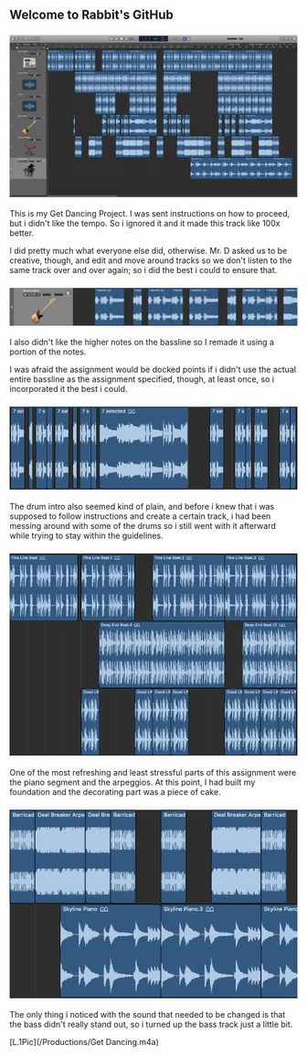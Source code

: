 ## Welcome to Rabbit's GitHub


### ![L.1Pic](/images/overview.png)

This is my Get Dancing Project. I was sent instructions on how to proceed, but i didn't like the tempo. So i ignored it and it made this track like 100x better.

I did pretty much what everyone else did, otherwise.
Mr. D asked us to be creative, though, and edit and move around tracks so we don't listen to the same track over and over again; so i did the best i could to ensure that.

### ![L.1Pic](/images/bassline.png)
I also didn't like the higher notes on the bassline so I remade it using a portion of the notes.


I was afraid the assignment would be docked points if i didn't use the actual entire bassline as the assignment specified, though, at least once, so i incorporated it the best i could.

### ![L.1Pic](/images/instruction-follower.png)

The drum intro also seemed kind of plain, and before i knew that i was supposed to follow instructions and create a certain track, i had been messing around with some of the drums so i still went with it afterward while trying to stay within the guidelines.

### ![L.1Pic](/images/drums.png)

One of the most refreshing and least stressful parts of this assignment were the piano segment and the arpeggios. At this point, I had built my foundation and the decorating part was a piece of cake.

### ![L.1Pic](/images/piano.png)

The only thing i noticed with the sound that needed to be changed is that the bass didn't really stand out, so i turned up the bass track just a little bit.  

[L.1Pic](/Productions/Get Dancing.m4a)
